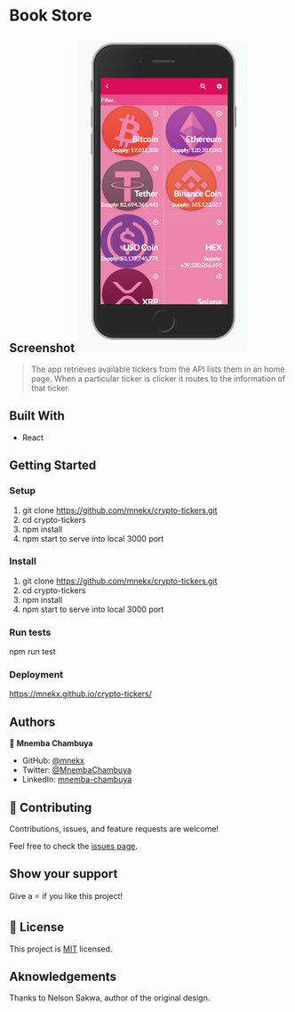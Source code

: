 # Book Store

## Screenshot ![see](./screenshot.png?raw=true 'Title')

> The app retrieves available tickers from the API lists them in an home page. When a particular ticker is clicker it routes to the information of that ticker.

## Built With

- React

## Getting Started

### Setup

1. git clone https://github.com/mnekx/crypto-tickers.git
2. cd crypto-tickers
3. npm install
4. npm start to serve into local 3000 port

### Install

1. git clone https://github.com/mnekx/crypto-tickers.git
2. cd crypto-tickers
3. npm install
4. npm start to serve into local 3000 port

### Run tests

npm run test

### Deployment

https://mnekx.github.io/crypto-tickers/

## Authors

👤 **Mnemba Chambuya**

- GitHub: [@mnekx](https://github.com/mnekx)
- Twitter: [@MnembaChambuya](https://twitter.com/MnembaChambuya)
- LinkedIn: [mnemba-chambuya](https://linkedin.com/in/mnemba-chambuya)

## 🤝 Contributing

Contributions, issues, and feature requests are welcome!

Feel free to check the [issues page](../../issues/).

## Show your support

Give a ⭐️ if you like this project!

## 📝 License

This project is [MIT](./MIT.md) licensed.

## Aknowledgements

Thanks to Nelson Sakwa, author of the original design.
